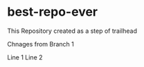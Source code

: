 # best-repo-ever
This Repository created as a step of trailhead


Chnages from Branch 1 

Line 1
Line 2
